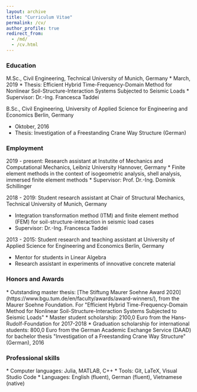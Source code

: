 ```yaml
---
layout: archive
title: "Curriculum Vitae"
permalink: /cv/
author_profile: true
redirect_from: 
  - /md/
  - /cv.html
---
```


<h3> <i class="si si-googlescholar"></i> Education</h3> 
M.Sc., Civil Engineering, Technical University of Munich, Germany
  * March, 2019
  * Thesis: Efficient Hybrid Time-Frequency-Domain Method for
Nonlinear Soil-Structure-Interaction Systems Subjected to Seismic Loads
  * Supervisor: Dr.-Ing. Francesca Taddei

B.Sc., Civil Engineering, University of Applied Science for Engineering and Economics Berlin, Germany
  * Oktober, 2016
  * Thesis: Investigation of a Freestanding Crane Way Structure (German)

<h3> <i class="si si-googlesearchconsole"></i> Employment</h3> 
2019 - present: Research assistant at Instutite of Mechanics and Computational Mechanics, Leibniz University Hannover, Germany
  * Finite element methods in the context of isogeometric analysis, shell analysis, immersed finite element methods
  * Supervisor: Prof. Dr.-Ing. Dominik Schillinger

2018 - 2019: Student research assistant at Chair of Structural Mechanics, Technical University of Munich, Germany
  * Integration transformation method (ITM) and finite element method (FEM) for soil-structure-interaction in seismic load cases
  * Supervisor: Dr.-Ing. Francesca Taddei

2013 - 2015: Student research and teaching assistant at University of Applied Science for Engineering and Economics Berlin, Germany
  * Mentor for students in Linear Algebra 
  * Research assistant in experiments of innovative concrete material

<h3> <i class="si si-auth0"></i> Honors and Awards</h3> 
* Outstanding master thesis: [The Stiftung Maurer Soehne Award 2020](https://www.bgu.tum.de/en/faculty/awards/award-winners/), from the Maurer Soehne Foundation. For "Efficient Hybrid Time-Frequency-Domain Method for Nonlinear Soil-Structure-Interaction Systems Subjected to Seismic Loads"
* Master student scholarship: 2100,0 Euro from the Hans-Rudolf-Foundation for 2017-2018
* Graduation scholarship for international students: 800,0 Euro from the German Academic Exchange Service (DAAD) for bachelor thesis "Investigation of a Freestanding Crane Way Structure" (German), 2016

<h3> <i class="si si-semaphoreci"></i> Professional skills</h3> 
* Computer languages: Julia, MATLAB, C++
* Tools: Git, LaTeX, Visual Studio Code
* Languages: English (fluent), German (fluent), Vietnamese (native)

